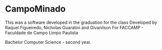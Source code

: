 # CampoMinado
This was a software developed in the graduation for the class
Developed by Raquel Figueiredo, Nicholas Guaratini and Givanilson
For FACCAMP - Faculdade de Campo Limpo Paulista

Bachelor Computer Science - second year.
